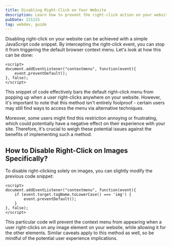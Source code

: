 ```yaml
---
title: Disabling Right-Click on Your Website
description: Learn how to prevent the right-click action on your website.
pubDate: 221215
tag: webdev, guide
---
```


Disabling right-click on your website can be achieved with a simple JavaScript code snippet. By intercepting the right-click event, you can stop it from triggering the default browser context menu. Let's look at how this can be done:

```
<script>
document.addEventListener("contextmenu", function(event){
    event.preventDefault();
}, false);
</script>
```

This snippet of code effectively bars the default right-click menu from popping up when a user right-clicks anywhere on your website. However, it's important to note that this method isn't entirely foolproof - certain users may still find ways to access the menu via alternative techniques.

Moreover, some users might find this restriction annoying or frustrating, which could potentially have a negative effect on their experience with your site. Therefore, it's crucial to weigh these potential issues against the benefits of implementing such a method.

## How to Disable Right-Click on Images Specifically?

To disable right-clicking solely on images, you can slightly modify the previous code snippet:

```
<script>
document.addEventListener("contextmenu", function(event){
    if (event.target.tagName.toLowerCase() === 'img') {
        event.preventDefault();
    }
}, false);
</script>
```

This particular code will prevent the context menu from appearing when a user right-clicks on any image element on your website, while allowing it for the other elements. Similar caveats apply to this method as well, so be mindful of the potential user experience implications.